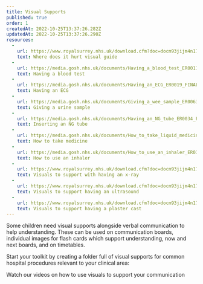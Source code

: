 ```yaml
---
title: Visual Supports
published: true
order: 1
createdAt: 2022-10-25T13:37:26.282Z
updatedAt: 2022-10-25T13:37:26.290Z
resources:
  - 
    url: https://www.royalsurrey.nhs.uk/download.cfm?doc=docm93jijm4n17198.pdf&ver=43492
    text: Where does it hurt visual guide
  - 
    url: https://media.gosh.nhs.uk/documents/Having_a_blood_test_ER0011_FINAL_May20.pdf
    text: Having a blood test
  - 
    url: https://media.gosh.nhs.uk/documents/Having_an_ECG_ER0019_FINAL_Apr20.pdf
    text: Having an ECG
  - 
    url: https://media.gosh.nhs.uk/documents/Giving_a_wee_sample_ER0063_FINAL_Jun20.pdf
    text: Giving a urine sample
  - 
    url: https://media.gosh.nhs.uk/documents/Having_an_NG_tube_ER0034_FINAL_Sep18.pdf
    text: Inserting an NG tube
  - 
    url: https://media.gosh.nhs.uk/documents/How_to_take_liquid_medicine_ER0048_Apr20.pdf
    text: How to take medicine
  - 
    url: https://media.gosh.nhs.uk/documents/How_to_use_an_inhaler_ER0330_Apr20.pdf
    text: How to use an inhaler
  - 
    url: https://www.royalsurrey.nhs.uk/download.cfm?doc=docm93jijm4n17196.pdf&ver=43490
    text: Visuals to support with having an x-ray
  - 
    url: https://www.royalsurrey.nhs.uk/download.cfm?doc=docm93jijm4n17194.pdf&ver=43488
    text: Visuals to support having an ultrasound
  - 
    url: https://www.royalsurrey.nhs.uk/download.cfm?doc=docm93jijm4n17184.pdf&ver=43478
    text: Visuals to support having a plaster cast 
---
```

Some children need visual supports alongside verbal communication to help understanding. These can be used on communication boards, individual images for flash cards which support understanding, now and next boards, and on timetables.

Start your toolkit by creating a folder full of visual supports for common hospital procedures relevant to your clinical area:

<toolbox-resource-links :links="resources"></toolbox-resource-links>

<toolbox-programme-link :url="'https://www.e-lfh.org.uk/programmes/cypmh_in_acute_settings/'">Watch our videos on how to use visuals to support your communication</toolbox-programme-link>